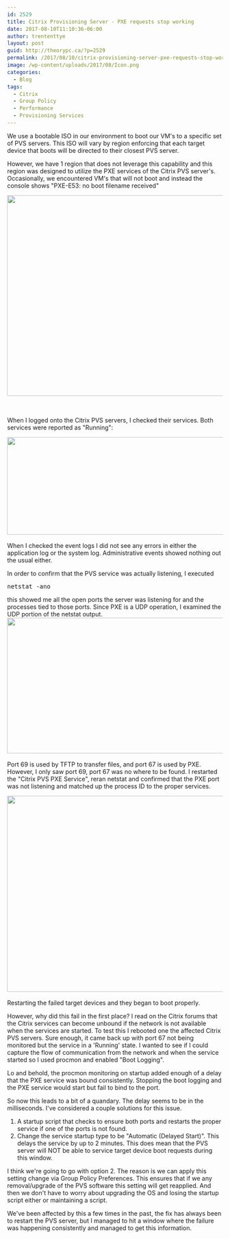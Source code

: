 ```yaml
---
id: 2529
title: Citrix Provisioning Server - PXE requests stop working
date: 2017-08-10T11:10:36-06:00
author: trententtye
layout: post
guid: http://theorypc.ca/?p=2529
permalink: /2017/08/10/citrix-provisioning-server-pxe-requests-stop-working/
image: /wp-content/uploads/2017/08/Icon.png
categories:
  - Blog
tags:
  - Citrix
  - Group Policy
  - Performance
  - Provisioning Services
---
```

We use a bootable ISO in our environment to boot our VM's to a specific set of PVS servers.  This ISO will vary by region enforcing that each target device that boots will be directed to their closest PVS server.

However, we have 1 region that does not leverage this capability and this region was designed to utilize the PXE services of the Citrix PVS server's.  Occasionally, we encountered VM's that will not boot and instead the console shows "PXE-E53: no boot filename received"

<img class="aligncenter size-full wp-image-2530" src="/wp-content/uploads/2017/08/PXE-E53.png" alt="" width="842" height="469" srcset="/wp-content/uploads/2017/08/PXE-E53.png 842w, /wp-content/uploads/2017/08/PXE-E53-300x167.png 300w, /wp-content/uploads/2017/08/PXE-E53-768x428.png 768w" sizes="(max-width: 842px) 100vw, 842px" /> 

&nbsp;

When I logged onto the Citrix PVS servers, I checked their services.  Both services were reported as "Running":

<img class="aligncenter size-full wp-image-2531" src="/wp-content/uploads/2017/08/Services.png" alt="" width="808" height="228" srcset="/wp-content/uploads/2017/08/Services.png 808w, /wp-content/uploads/2017/08/Services-300x85.png 300w, /wp-content/uploads/2017/08/Services-768x217.png 768w" sizes="(max-width: 808px) 100vw, 808px" /> 

When I checked the event logs I did not see any errors in either the application log or the system log.  Administrative events showed nothing out the usual either.

In order to confirm that the PVS service was actually listening, I executed

<pre class="lang:default decode:true ">netstat -ano</pre>

this showed me all the open ports the server was listening for and the processes tied to those ports.  Since PXE is a UDP operation, I examined the UDP portion of the netstat output. <img class="aligncenter size-full wp-image-2532" src="/wp-content/uploads/2017/08/port_69.png" alt="" width="789" height="317" srcset="/wp-content/uploads/2017/08/port_69.png 789w, /wp-content/uploads/2017/08/port_69-300x121.png 300w, /wp-content/uploads/2017/08/port_69-768x309.png 768w" sizes="(max-width: 789px) 100vw, 789px" /> 

Port 69 is used by TFTP to transfer files, and port 67 is used by PXE.  However, I only saw port 69, port 67 was no where to be found.  I restarted the "Citrix PVS PXE Service", reran netstat and confirmed that the PXE port was not listening and matched up the process ID to the proper services.

<img class="aligncenter size-large wp-image-2533" src="/wp-content/uploads/2017/08/a_match-1600x643.png" alt="" width="1140" height="458" srcset="/wp-content/uploads/2017/08/a_match-1600x643.png 1600w, /wp-content/uploads/2017/08/a_match-300x121.png 300w, /wp-content/uploads/2017/08/a_match-768x309.png 768w" sizes="(max-width: 1140px) 100vw, 1140px" /> 

Restarting the failed target devices and they began to boot properly.

However, why did this fail in the first place?  I read on the Citrix forums that the Citrix services can become unbound if the network is not available when the services are started.  To test this I rebooted one the affected Citrix PVS servers.  Sure enough, it came back up with port 67 not being monitored but the service in a 'Running' state.  I wanted to see if I could capture the flow of communication from the network and when the service started so I used procmon and enabled "Boot Logging".

Lo and behold, the procmon monitoring on startup added enough of a delay that the PXE service was bound consistently.  Stopping the boot logging and the PXE service would start but fail to bind to the port.

So now this leads to a bit of a quandary.  The delay seems to be in the milliseconds.  I've considered a couple solutions for this issue.

  1. A startup script that checks to ensure both ports and restarts the proper service if one of the ports is not found.
  2. Change the service startup type to be "Automatic (Delayed Start)".  This delays the service by up to 2 minutes.  This does mean that the PVS server will NOT be able to service target device boot requests during this window.

I think we're going to go with option 2.  The reason is we can apply this setting change via Group Policy Preferences.  This ensures that if we any removal/upgrade of the PVS software this setting will get reapplied.  And then we don't have to worry about upgrading the OS and losing the startup script either or maintaining a script.

We've been affected by this a few times in the past, the fix has always been to restart the PVS server, but I managed to hit a window where the failure was happening consistently and managed to get this information.  

&nbsp;

<!-- AddThis Advanced Settings generic via filter on the_content -->

<!-- AddThis Share Buttons generic via filter on the_content -->
